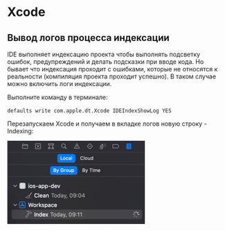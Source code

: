 # Xcode

## Вывод логов процесса индексации

IDE выполняет индексацию проекта чтобы выполнять подсветку ошибок, предупреждений и делать подсказки
 при вводе кода. Но бывает что индексация проходит с ошибками, которые не относятся к реальности
 (компиляция проекта проходит успешно). В таком случае можно включить логи индексации.

Выполните команду в терминале:
```shell
defaults write com.apple.dt.Xcode IDEIndexShowLog YES
```

Перезапускаем Xcode и получаем в вкладке логов новую строку - Indexing:

![indexing.png](xcode-indexing.png)
